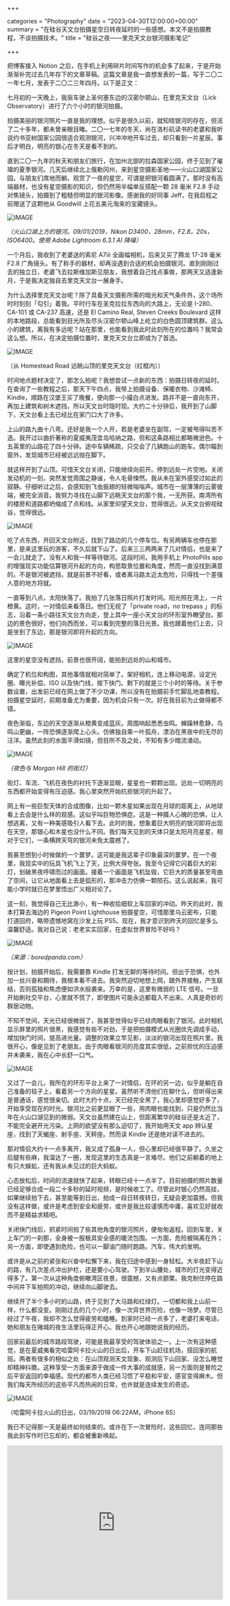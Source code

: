 +++

categories = "Photography"
date = "2023-04-30T12:00:00+00:00"
summary = "在硅谷天文台拍摄星空日转夜延时的一些感想。本文不是拍摄教程，不谈拍摄技术。"
title = "硅谷之夜——里克天文台银河摄影笔记"

+++

把博客接入 Notion 之后，在手机上利用碎片时间写作的机会多了起来，于是开始渐渐补完过去几年存下的文章草稿。这篇文章是我一直想发表的一篇，写于二〇二一年七月，发表于二〇二三年四月。以下是正文：

七月初的一天晚上，我驱车驶上圣何塞东边的汉密尔顿山，在里克天文台（Lick Observatory）进行了六个小时的银河拍摄。

拍摄美丽的银河照片一直是我的理想。似乎是很久以前，就知晓银河的存在，但活了二十多年，都未曾亲眼目睹。二〇一七年的冬天，尚在洛杉矶读书的老婆和我听说约书亚树国家公园很适合观测银河，兴冲冲地开车过去，却只看到一片星辰。事后才明白，明亮的银心在冬天是看不到的。

直到二〇一九年的秋天和朋友们旅行，在加州北部的拉森国家公园，终于见到了璀璨的夏季银河。几天后继续北上俄勒冈州，来到星空摄影圣地——火山口湖国家公园，与朋友们席地而躺，观赏了一夜的星空，可谓是把银河看圆满了。那时没有高端器材，也没有星空摄影的知识，但仍然用半幅单反搭配一颗 28 毫米 F2.8 手动对焦镜头，拍摄到了粗糙但明显的银河影像。感谢我的好同事 Jeff，在我启程之前赠送了这颗他从 Goodwill 上花五美元淘来的宝藏镜头。

![IMAGE](https://live.staticflickr.com/65535/52863850444_b3f3ea5787_k.jpg)

*（火山口湖上方的银河。09/01/2019，Nikon D3400，28mm，F2.8，20s，ISO6400。使用 Adobe Lightroom 6.3.1 AI 降噪）*

一个月后，我收到了老婆送的索尼 A7iii 全画幅相机，后来又买了腾龙 17-28 毫米 F2.8 广角镜头。有了称手的器材，却再没遇到合适的机会拍摄银河。直到刚刚过去的独立日，老婆飞去拉斯维加斯见朋友，我想着自己找点事做，那两天又适逢新月，于是我决定独自去里克天文台一展身手。

为什么选择里克天文台呢？除了具备天文摄影所需的暗光和天气条件外，这个场所时时刻刻「勾引」着我。平时行车在圣克拉拉东西向的大路上，无论是 I-280、CA-101 或 CA-237 高速，还是 El Camino Real,  Steven Creeks Boulevard 这样的本地路段，总能看到目光所及尽头汉密尔顿山峰上屹立的白色圆顶建筑群。这么小的建筑，离我有多远呢？站在那里，也能看到我此时此刻所在的位置吗？我常会这么想。所以，在决定拍摄位置时，里克天文台立即成为了首选。

![IMAGE](https://live.staticflickr.com/65535/52864160023_7d059b7b84_b.jpg)

（从 Homestead Road 远眺山顶的里克天文台（红框内））

时间地点题材决定了，那怎么拍呢？我想尝试一点新的东西：拍摄日转夜的延时。在查询了一些教程之后，那天下午四点，我带上拍摄设备、保暖衣物、沙滩椅、Kindle，顺路在汉堡王买了晚餐，便向那一小撮白点进发。路并不是一直向东开，再加上建筑和树木遮挡，所以天文台时隐时现。大约二十分钟后，我开到了山脚下，天文台看上去已经比在家门口大了许多。

上山的路九曲十八弯。还好是我一个人开，若是老婆坐在副驾，一定被甩得叫苦不迭。我开过以曲折著称的夏威夷茂宜岛哈纳之路，但和这条路相比都略微逊色。十五英里的山路花了四十分钟。途中车辆稀疏，只交会了几辆跑山的跑车。偶尔瞄到窗外，发现城市已经被远远抛在脚下。

就这样开到了山顶。可惜天文台关闭，只能继续向前开。停到远处一片空地。关闭发动机的一刻，突然发觉周围之静谧，令人毛骨悚然。我从未在室外感受过如此的寂静。仔细听过之后，会感知到飞虫振翅的轻微嗡嗡声。城市在一层薄薄的云雾彼端，被完全消音。我努力寻找在山脚下远眺天文台的那个我，一无所获。南湾所有的楼房和道路都坍缩成了点和线。从家里仰望天文台，觉得很近。从天文台俯视硅谷，觉得很远。

![IMAGE](https://live.staticflickr.com/65535/51309731637_5d673f2bec_k.jpg)

吃了点东西，开回天文台附近，找到了路边的几个停车位。有另两辆车也停在那里，是来这里玩的游客，不久后就下山了。后来三三两两来了几对情侣，也是来了一会儿就走了。没有人和我一样等待银河。这段时间，我用手机上 PhotoPills app 的增强现实功能估算银河升起的方向，构思取景位置和角度，然而一直没找到满意的。不是银河被遮挡，就是前景不好看，或者离马路太近太危险，只得找一个差强人意的地方将就。

一直等到八点，太阳快落了。我拍了几张落日照片打发时间。阳光照在湾上，一片橙黄。这时，一对情侣来看落日。他们无视了「private road，no trepass 」的标志，沿着一条小路往天文台方向走，登上其中一座小天文台的环形室外瞭望台。那边的景色很好，他们向西而坐，可以看到完整的落日光景。我也跟着他们上去，只是坐到了东边，那是银河即将升起的方向。

![IMAGE](https://live.staticflickr.com/65535/51310473731_fad2da1661_k.jpg)

这里的星空没有遮挡，前景也很开阔，能拍到远处的山和城市。

确定了机位和构图，其他事情就相对简单了。架好相机，连上移动电源，设定光圈、曝光补偿、ISO 以及快门线，按下快门。剩下的就是三个小时的等待。关于参数设置，出发前已经在网上做了不少功课，所以没有在拍摄前手忙脚乱地查教程。拍摄星空延时，前期准备尤为重要，因为机会只有一次。好在我目前为止做得都不错。

夜色渐临，东边的天空逐渐从橙黄变成蓝灰。周围响起悉悉虫鸣。蝉躁林愈静，鸟鸣山更幽，一阵恐惧逐渐爬上心头。仿佛独自乘一叶孤舟，漂泊在黑夜中的无尽的汪洋。虽然此刻的水面平滑如镜，但目所不及之处，不知有多少暗流涌动。

![IMAGE](https://live.staticflickr.com/65535/52863775186_ed73de62d6_k.jpg)

*（夜色与 Morgan Hill 的街灯）*

街灯、车流、飞机在夜色的衬托下逐渐显眼，星星也一颗颗出现。远处一切明亮的东西都开始变得有压迫感。我心里突然开始抗拒银河的升起了。

网上有一些巨型天体的合成图像，比如一颗木星如果出现在月球的距离上，从地球看上去会是什么样的观感。这似乎叫巨物恐惧症。这是一种摄人心魄的恐惧，让人想逃离，又有一种美感吸引人看下去。此时的我，想象着巨大明亮的银河即将出现在天空，那银心和木星也没什么不同。我们每天见到的天体只是太阳月亮星星，相对于它们，一条横跨天穹的银河未免太震撼了。

我甚至想到小时候做的一个噩梦。这可能是我这辈子印象最深的噩梦。在一个夜里，我现实中的玩具飞机飞上了天，比例大得夸张。我至今记得它闪着巨大的彩灯，划破黑夜呼啸而过的画面。接着一个画面是飞机坠毁，它巨大的质量甚至弯曲了空间，让它从地面看上去是弧形的，那冲击力仿佛一颗陨石。这么说起来，我可能小学时就已在梦里悟出广义相对论了。

这一刻，我觉得自己无比渺小，有一种收拾细软上车回家的冲动。昨天的此时，我本打算去海边的 Pigeon Point Lighthouse 拍摄星空，可惜那里乌云密布，只能打道回府，略带遗憾地窝在沙发上玩 PS5。现在，我才意识到昨天的回忆是多么温馨舒适。我对自己说：老老实实回家，在虚拟世界冒险不好吗？



![IMAGE](https://live.staticflickr.com/65535/52863092797_9c917f4604_o.jpg)

*（来源：boredpanda.com）*

按计划，拍摄开始后，我需要靠 Kindle 打发无聊的等待时间。但出于恐惧，也外加一丝兴奋和期待，我根本看不进去。我突然迫切地想上网，跟外界接触，产生联结，否则孤独和焦虑便如洪水般袭来。万幸的是，这里有微弱的 LTE 信号。一旦开始刷社交平台，心里就不慌了，即使图片可能永远都载入不出来。人真是奇妙的群居动物。

不知不觉间，天光已经很微弱了，我甚至觉得似乎已经肉眼看到了银河。此时相机显示屏里的照片很黑，我感觉有些不对劲，于是把拍摄模式从光圈优先调成手动，增加快门时间，提高进光量。调整的效果立竿见影，淡淡的银河出现在照片里。我很开心，像是见到了老朋友。由于肉眼看银河的亮度其实很低，之前担忧的压迫感并未袭来，我在心中长舒一口气。

![IMAGE](https://live.staticflickr.com/65535/52863193102_6ee05e0cf6_k.jpg)

又过了一会儿，我所在的环形平台上来了一对情侣，在环的另一边，似乎是躺在自己准备的毯子上，看着另一个方向的星星。虽然听不清他们在聊什么，但听得出来是普通话，感觉很亲切。此时大约十点，天已经完全黑了，我心里却感觉好多了，开始享受现在的时光。银河比之前更显眼了一些，用肉眼也能找到，只是仍然比当年在火山口湖见到的微弱。天文台虽然建在山上，但距离繁华的硅谷还是太近了，不能完全避开光污染。上网的欲望没有那么迫切了，我开始用天文 app 辨认星座，找到了天蝎座、射手座、天秤座。然而读 Kindle 还是绝对读不进去的。

那对情侣大约十一点多离开，我又成了孤身一人，但心里却已经很平静了。久坐之后腿有些麻，我溜达了一圈，发现这里的生态真是一言难尽。他们之前躺着的地上有只大蜈蚣，还有我从未见过的巨大蚂蚁。

心态放松后，时间的流速就快了起来，转眼已经十一点半了。目前拍摄的照片数量已经足够合成一段二十多秒的延时视频，是时候收工了。尽管此时银心仍然高挂，如果继续拍下去，甚至能等到日出，拍成一段日转夜转日，无疑会更加震撼。但我没有这样做，或许是考虑到安全和疲劳，或许是我比较谨慎而中庸，喜欢见好就收而不是精益求精吧。

关闭快门线后，抓紧时间拍了些其他角度的银河照片，便匆匆返程。回到车里，关上车门的一刹那，全身被一股极具安全感的暖流包围。一方面，危险被隔离在外；另一方面，即使遇到危险，也可以一脚油门随时跑路。汽车，伟大的发明。

或许是从之前的紧张和兴奋中松懈下来，我在归途中感到一身轻松。大半夜赶下山的路，有几次差点冲出护栏，还是要小心驾驶。下到半山腰处，城市的灯光变得近得多了。第一次从这种角度俯瞰湾区夜景，很震撼，又有点颤栗。我克制住停在路中间并下车拍照的冲动，继续向山脚驶去。

继续开了半个多小时的山路，终于见到了大马路和红绿灯。一切都和我上山前一样，什么都没变。刚刚过去的几个小时，像一次异世界历险，也像一场梦。尽管已经过了午夜，我却不怎么觉得疲劳和瞌睡。到家时已经一点多了，老婆打来电话，她和朋友在赌城的夜生活里玩得正开心。我也开心地跟她说我的经历。

回家前最后的城市路段驾驶，可能是我最享受的驾驶体验之一。上一次有这种感觉，是在夏威夷看完哈雷阿卡拉火山的日出后，开车下山赶往机场，搭回家的航班。两者有很多的相似之处：在山顶观测天文现象、观测后下山回家、没怎么睡觉却精神抖擞。这种享受一方面来源于做成一件大事的成就感，另一方面则是冒险之后平安返回的幸福感。现代的都市人类已经习惯了平稳和平安，感官变得麻木。但我们每天所经历的这些平凡而热闹的日常，也许就是连续发生的奇迹。

![IMAGE](https://live.staticflickr.com/65535/52864126860_1143237012_k.jpg)

（哈雷阿卡拉火山的日出，03/19/2018 06:22AM，iPhone 6S）



我已不记得那一天是最终如何结束的。或许在下一次冒险时，这些回忆，连同那些我此刻写作时已忘却的，都会被重新唤起。



<iframe style="position: relative; width: 100%;" height="360" src="https://www.youtube.com/embed/Y907qjrWP_w" title="YouTube video player" frameborder="0" allow="clipboard-write; gyroscope; picture-in-picture; web-share" allowfullscreen></iframe>





